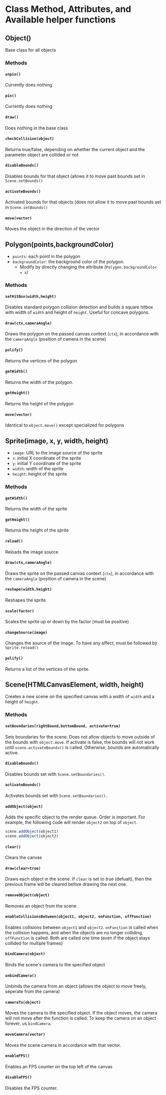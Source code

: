 # Class Method, Attributes, and Available helper functions

## Object()
Base class for all objects

### Methods

#### `unpin()`
Currently does nothing
#### `pin()`
Currently does nothing
#### `draw()`
Does nothing in the base class
#### `checkCollision(object)`
Returns true/false, depending on whether the current object and the parameter object are collided or not
#### `disableBounds()`
Disables bounds for that object (allows it to move past bounds set in `Scene.setBounds()`
#### `activateBounds()`
Activated bounds for that objects (does not allow it to move past bounds set in `Scene.setBounds()`
#### `move(vector)`
Moves the object in the direction of the vector

## Polygon(points,backgroundColor)
- `points`: each point in the polygon
- `backgroundColor`: the background color of the polygon.
  - Modify by directly changing the attribute (`Polygon.backgroundColor = x`)
### Methods

#### `setHitBox(width,height)`
Disables standard polygon collision detection and builds a square hitbox with width of `width` and height of `height`. Useful for concave polygons.

#### `draw(ctx,cameraAngle)`
Draws the polygon on the passed canvas context (`ctx`), in accordance with the `cameraAngle` (position of camera in the scene)

#### `polify()`
Returns the vertices of the polygon

#### `getWidth()`
Returns the width of the polygon.

#### `getHeight()`
Returns the height of the polygon

#### `move(vector)`
Identical to `object.move()` except specialized for polygons

## Sprite(image, x, y, width, height)
- `image`: URL to the image source of the sprite
- `x`: initial X coordinate of the sprite
- `y`: initial Y coordinate of the sprite
- `width`: width of the sprite
- `height`: height of the sprite

### Methods

#### `getWidth()`
Returns the width of the sprite

#### `getHeight()`
Returns the height of the sprite

#### `reload()`
Reloads the image source

#### `draw(ctx,cameraAngle)`
Draws the sprite on the passed canvas context (`ctx`), in accordance with the `cameraAngle` (position of camera in the scene)

#### `reshape(width,height)`
Reshapes the sprite

#### `scale(factor)`
Scales the sprite up or down by the factor (must be positive)

#### `changeSource(image)`
Changes the source of the image. To have any effect, must be followed by `Sprite.reload()`

#### `polify()`
Returns a list of the vertices of the sprite.

## Scene(HTMLCanvasElement, width, height)

Creates a new scene on the specified canvas with a width of `width` and a height of `height`.

### Methods

#### `setBoundaries(rightBound,bottomBound, activate=true)`
Sets boundaries for the scene. Does not allow objects to move outside of the bounds with `object.move`.
If activate is false, the bounds will not work until `scene.activateBounds()` is called. Otherwise, bounds are automatically active.

#### `disableBounds()`
Disables bounds set with `Scene.setBoundaries()`.

#### `activateBounds()`
Activates bounds set with `Scene.setBoundaries()`.

#### `addObject(object)`
Adds the specific object to the render queue. Order is important.
For example, the following code will render `object2` on top of `object`.

```js
scene.addObject(object1)
scene.addObject(object2)
```

#### `clear()`
Clears the canvas

#### `draw(clear=true)`
Draws each object in the scene. If `clear` is set to true (defualt), then the previous frame will be cleared before drawing the next one.

#### `removeObject(object)`
Removes an object from the scene

#### `enableCollisionsBetween(object1, object2, onFunction, offFunction)`
Enables collisions between `object1` and `object2`. `onFunction` is called when the collision happens, and when the objects are no longer colliding, `offFunction` is called. Both are called one time (even if the object stays collided for multiple frames)

#### `bindCamera(object)`
Binds the scene's camera to the specified object

#### `unbindCamera()`
Unbinds the camera from an object (allows the object to move freely, seperate from the camera)

#### `cameraTo(object)`
Moves the camera to the specified object. If the object moves, the camera will not move after the function is called. To keep the camera on an object forever, us `bindCamera`.

#### `moveCamera(vector)`
Moves the scene camera in accordance with that vector.

#### `enableFPS()`
Enables an FPS counter on the top left of the canvas

#### `disableFPS()`
Disables the FPS counter.

